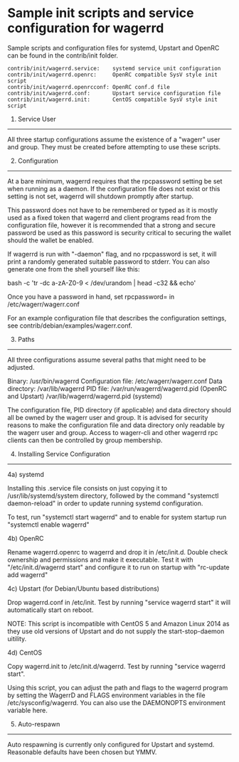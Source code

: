 Sample init scripts and service configuration for wagerrd
==========================================================

Sample scripts and configuration files for systemd, Upstart and OpenRC
can be found in the contrib/init folder.

    contrib/init/wagerrd.service:    systemd service unit configuration
    contrib/init/wagerrd.openrc:     OpenRC compatible SysV style init script
    contrib/init/wagerrd.openrcconf: OpenRC conf.d file
    contrib/init/wagerrd.conf:       Upstart service configuration file
    contrib/init/wagerrd.init:       CentOS compatible SysV style init script

1. Service User
---------------------------------

All three startup configurations assume the existence of a "wagerr" user
and group.  They must be created before attempting to use these scripts.

2. Configuration
---------------------------------

At a bare minimum, wagerrd requires that the rpcpassword setting be set
when running as a daemon.  If the configuration file does not exist or this
setting is not set, wagerrd will shutdown promptly after startup.

This password does not have to be remembered or typed as it is mostly used
as a fixed token that wagerrd and client programs read from the configuration
file, however it is recommended that a strong and secure password be used
as this password is security critical to securing the wallet should the
wallet be enabled.

If wagerrd is run with "-daemon" flag, and no rpcpassword is set, it will
print a randomly generated suitable password to stderr.  You can also
generate one from the shell yourself like this:

bash -c 'tr -dc a-zA-Z0-9 < /dev/urandom | head -c32 && echo'

Once you have a password in hand, set rpcpassword= in /etc/wagerr/wagerr.conf

For an example configuration file that describes the configuration settings,
see contrib/debian/examples/wagerr.conf.

3. Paths
---------------------------------

All three configurations assume several paths that might need to be adjusted.

Binary:              /usr/bin/wagerrd
Configuration file:  /etc/wagerr/wagerr.conf
Data directory:      /var/lib/wagerrd
PID file:            /var/run/wagerrd/wagerrd.pid (OpenRC and Upstart)
                     /var/lib/wagerrd/wagerrd.pid (systemd)

The configuration file, PID directory (if applicable) and data directory
should all be owned by the wagerr user and group.  It is advised for security
reasons to make the configuration file and data directory only readable by the
wagerr user and group.  Access to wagerr-cli and other wagerrd rpc clients
can then be controlled by group membership.

4. Installing Service Configuration
-----------------------------------

4a) systemd

Installing this .service file consists on just copying it to
/usr/lib/systemd/system directory, followed by the command
"systemctl daemon-reload" in order to update running systemd configuration.

To test, run "systemctl start wagerrd" and to enable for system startup run
"systemctl enable wagerrd"

4b) OpenRC

Rename wagerrd.openrc to wagerrd and drop it in /etc/init.d.  Double
check ownership and permissions and make it executable.  Test it with
"/etc/init.d/wagerrd start" and configure it to run on startup with
"rc-update add wagerrd"

4c) Upstart (for Debian/Ubuntu based distributions)

Drop wagerrd.conf in /etc/init.  Test by running "service wagerrd start"
it will automatically start on reboot.

NOTE: This script is incompatible with CentOS 5 and Amazon Linux 2014 as they
use old versions of Upstart and do not supply the start-stop-daemon uitility.

4d) CentOS

Copy wagerrd.init to /etc/init.d/wagerrd. Test by running "service wagerrd start".

Using this script, you can adjust the path and flags to the wagerrd program by
setting the WagerrD and FLAGS environment variables in the file
/etc/sysconfig/wagerrd. You can also use the DAEMONOPTS environment variable here.

5. Auto-respawn
-----------------------------------

Auto respawning is currently only configured for Upstart and systemd.
Reasonable defaults have been chosen but YMMV.
